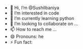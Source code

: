 - 👋 Hi, I’m @Sushilbaniya
- 👀 I’m interested in code 
- 🌱 I’m currently learning python
- 💞️ I’m looking to collaborate on ...
- 📫 How to reach me ...
- 😄 Pronouns: he 
- ⚡ Fun fact: 

<!---
Sushil486/Sushil486 is a ✨ special ✨ repository because its `README.md` (this file) appears on your GitHub profile.
You can click the Preview link to take a look at your changes.
--->

